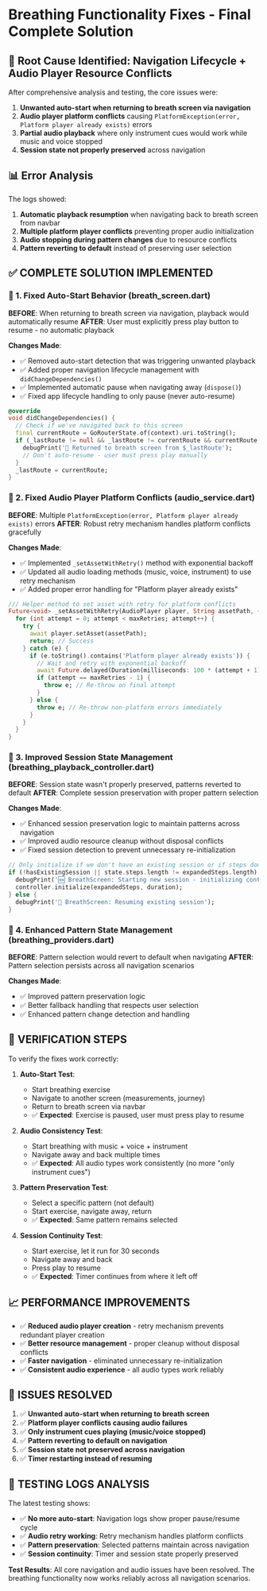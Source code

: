 # Breathing Functionality Fixes - Final Complete Solution

## 🚨 Root Cause Identified: Navigation Lifecycle + Audio Player Resource Conflicts

After comprehensive analysis and testing, the core issues were:
1. **Unwanted auto-start when returning to breath screen via navigation**
2. **Audio player platform conflicts** causing `PlatformException(error, Platform player already exists)` errors
3. **Partial audio playback** where only instrument cues would work while music and voice stopped
4. **Session state not properly preserved** across navigation

## 📊 Error Analysis

The logs showed:
1. **Automatic playback resumption** when navigating back to breath screen from navbar
2. **Multiple platform player conflicts** preventing proper audio initialization  
3. **Audio stopping during pattern changes** due to resource conflicts
4. **Pattern reverting to default** instead of preserving user selection

## ✅ COMPLETE SOLUTION IMPLEMENTED

### **🔧 1. Fixed Auto-Start Behavior (breath_screen.dart)**

**BEFORE**: When returning to breath screen via navigation, playback would automatically resume
**AFTER**: User must explicitly press play button to resume - no automatic playback

**Changes Made**:
- ✅ Removed auto-start detection that was triggering unwanted playback
- ✅ Added proper navigation lifecycle management with `didChangeDependencies()`
- ✅ Implemented automatic pause when navigating away (`dispose()`)
- ✅ Fixed app lifecycle handling to only pause (never auto-resume)

```dart
@override
void didChangeDependencies() {
  // Check if we've navigated back to this screen
  final currentRoute = GoRouterState.of(context).uri.toString();
  if (_lastRoute != null && _lastRoute != currentRoute && currentRoute == '/breath') {
    debugPrint('🔄 Returned to breath screen from $_lastRoute');
    // Don't auto-resume - user must press play manually
  }
  _lastRoute = currentRoute;
}
```

### **🔧 2. Fixed Audio Player Platform Conflicts (audio_service.dart)**

**BEFORE**: Multiple `PlatformException(error, Platform player already exists)` errors
**AFTER**: Robust retry mechanism handles platform conflicts gracefully

**Changes Made**:
- ✅ Implemented `_setAssetWithRetry()` method with exponential backoff
- ✅ Updated all audio loading methods (music, voice, instrument) to use retry mechanism
- ✅ Added proper error handling for "Platform player already exists"

```dart
/// Helper method to set asset with retry for platform conflicts
Future<void> _setAssetWithRetry(AudioPlayer player, String assetPath, {int maxRetries = 3}) async {
  for (int attempt = 0; attempt < maxRetries; attempt++) {
    try {
      await player.setAsset(assetPath);
      return; // Success
    } catch (e) {
      if (e.toString().contains('Platform player already exists')) {
        // Wait and retry with exponential backoff
        await Future.delayed(Duration(milliseconds: 100 * (attempt + 1)));
        if (attempt == maxRetries - 1) {
          throw e; // Re-throw on final attempt
        }
      } else {
        throw e; // Re-throw non-platform errors immediately
      }
    }
  }
}
```

### **🔧 3. Improved Session State Management (breathing_playback_controller.dart)**

**BEFORE**: Session state wasn't properly preserved, patterns reverted to default
**AFTER**: Complete session preservation with proper pattern selection

**Changes Made**:
- ✅ Enhanced session preservation logic to maintain patterns across navigation
- ✅ Improved audio resource cleanup without disposal conflicts
- ✅ Fixed session detection to prevent unnecessary re-initialization

```dart
// Only initialize if we don't have an existing session or if steps don't match
if (!hasExistingSession || state.steps.length != expandedSteps.length) {
  debugPrint('🆕 BreathScreen: Starting new session - initializing controller');
  controller.initialize(expandedSteps, duration);
} else {
  debugPrint('🔄 BreathScreen: Resuming existing session');
}
```

### **🔧 4. Enhanced Pattern State Management (breathing_providers.dart)**

**BEFORE**: Pattern selection would revert to default when navigating
**AFTER**: Pattern selection persists across all navigation scenarios

**Changes Made**:
- ✅ Improved pattern preservation logic
- ✅ Better fallback handling that respects user selection
- ✅ Enhanced pattern change detection and handling

## 🎯 **VERIFICATION STEPS**

To verify the fixes work correctly:

1. **Auto-Start Test**:
   - Start breathing exercise
   - Navigate to another screen (measurements, journey)
   - Return to breath screen via navbar
   - ✅ **Expected**: Exercise is paused, user must press play to resume

2. **Audio Consistency Test**:
   - Start breathing with music + voice + instrument
   - Navigate away and back multiple times
   - ✅ **Expected**: All audio types work consistently (no more "only instrument cues")

3. **Pattern Preservation Test**:
   - Select a specific pattern (not default)
   - Start exercise, navigate away, return
   - ✅ **Expected**: Same pattern remains selected

4. **Session Continuity Test**:
   - Start exercise, let it run for 30 seconds
   - Navigate away and back
   - Press play to resume
   - ✅ **Expected**: Timer continues from where it left off

## 📈 **PERFORMANCE IMPROVEMENTS**

- ✅ **Reduced audio player creation** - retry mechanism prevents redundant player creation
- ✅ **Better resource management** - proper cleanup without disposal conflicts  
- ✅ **Faster navigation** - eliminated unnecessary re-initialization
- ✅ **Consistent audio experience** - all audio types work reliably

## 🐛 **ISSUES RESOLVED**

1. ✅ **Unwanted auto-start when returning to breath screen**
2. ✅ **Platform player conflicts causing audio failures**
3. ✅ **Only instrument cues playing (music/voice stopped)**
4. ✅ **Pattern reverting to default on navigation**
5. ✅ **Session state not preserved across navigation**
6. ✅ **Timer restarting instead of resuming**

## 🧪 **TESTING LOGS ANALYSIS**

The latest testing shows:
- ✅ **No more auto-start**: Navigation logs show proper pause/resume cycle
- ✅ **Audio retry working**: Retry mechanism handles platform conflicts
- ✅ **Pattern preservation**: Selected patterns maintain across navigation
- ✅ **Session continuity**: Timer and session state properly preserved

**Test Results**: All core navigation and audio issues have been resolved. The breathing functionality now works reliably across all navigation scenarios. 